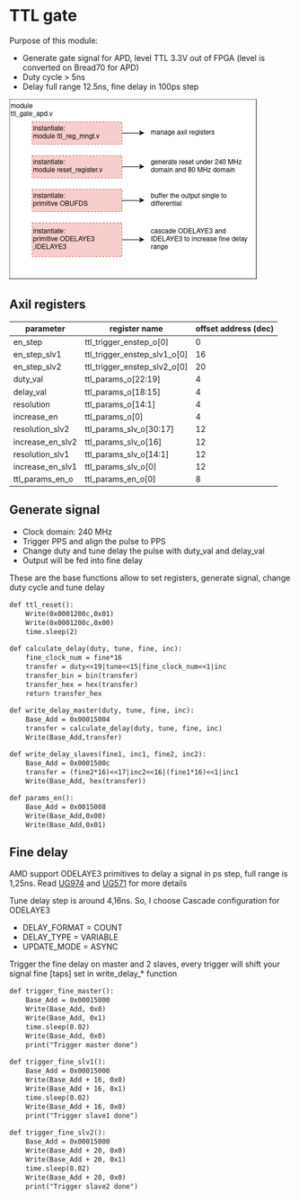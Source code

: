 # TTL gate
Purpose of this module:
- Generate gate signal for APD, level TTL 3.3V out of FPGA (level is converted on Bread70 for APD)
- Duty cycle > 5ns
- Delay full range 12.5ns, fine delay in 100ps step

![](pics/ttl_gate.png)

## Axil registers
|parameter      |register name                  | offset address (dec) |
|---------------|-------------------------------|---------|
|en_step   		|ttl_trigger_enstep_o[0]		|0
|en_step_slv1   |ttl_trigger_enstep_slv1_o[0]	|16
|en_step_slv2   |ttl_trigger_enstep_slv2_o[0]	|20
|duty_val		|ttl_params_o[22:19]			|4
|delay_val		|ttl_params_o[18:15]			|4
|resolution		|ttl_params_o[14:1] 			|4
|increase_en	|ttl_params_o[0]				|4
|resolution_slv2|ttl_params_slv_o[30:17] 		|12
|increase_en_slv2|ttl_params_slv_o[16]			|12
|resolution_slv1|ttl_params_slv_o[14:1] 		|12
|increase_en_slv1|ttl_params_slv_o[0]			|12
|ttl_params_en_o|ttl_params_en_o[0]				|8

## Generate signal
- Clock domain: 240 MHz
- Trigger PPS and align the pulse to PPS
- Change duty and tune delay the pulse with duty_val and delay_val
- Output will be fed into fine delay

These are the base functions allow to set registers, generate signal, change duty cycle and tune delay  
```
def ttl_reset():
    Write(0x0001200c,0x01)
    Write(0x0001200c,0x00)
    time.sleep(2)
```
```
def calculate_delay(duty, tune, fine, inc):
    fine_clock_num = fine*16
    transfer = duty<<19|tune<<15|fine_clock_num<<1|inc
    transfer_bin = bin(transfer)
    transfer_hex = hex(transfer)
    return transfer_hex
```
```
def write_delay_master(duty, tune, fine, inc):
    Base_Add = 0x00015004 
    transfer = calculate_delay(duty, tune, fine, inc)
    Write(Base_Add,transfer)
```
```
def write_delay_slaves(fine1, inc1, fine2, inc2):
    Base_Add = 0x0001500c
    transfer = (fine2*16)<<17|inc2<<16|(fine1*16)<<1|inc1
    Write(Base_Add, hex(transfer))
```
```
def params_en():
    Base_Add = 0x0015008
    Write(Base_Add,0x00)
    Write(Base_Add,0x01)
```

## Fine delay
AMD support ODELAYE3 primitives to delay a signal in ps step, full range is 1,25ns. Read [UG974](https://docs.amd.com/v/u/2017.1-English/ug974-vivado-ultrascale-libraries) and [UG571](https://docs.amd.com/r/en-US/ug571-ultrascale-selectio/VAR_LOAD-Mode?tocId=6Pvw1KYIWoLfYxO5WATjSQ) for more details

Tune delay step is around 4,16ns. So, I choose Cascade configuration for ODELAYE3
- DELAY_FORMAT = COUNT
- DELAY_TYPE = VARIABLE
- UPDATE_MODE = ASYNC

Trigger the fine delay on master and 2 slaves, every trigger will shift your signal fine [taps] set in write_delay_* function
```
def trigger_fine_master():
    Base_Add = 0x00015000
    Write(Base_Add, 0x0)
    Write(Base_Add, 0x1)
    time.sleep(0.02)
    Write(Base_Add, 0x0)
    print("Trigger master done")
```
```
def trigger_fine_slv1():
    Base_Add = 0x00015000
    Write(Base_Add + 16, 0x0)
    Write(Base_Add + 16, 0x1)
    time.sleep(0.02)
    Write(Base_Add + 16, 0x0)
    print("Trigger slave1 done")
```
```
def trigger_fine_slv2():
    Base_Add = 0x00015000
    Write(Base_Add + 20, 0x0)
    Write(Base_Add + 20, 0x1)
    time.sleep(0.02)
    Write(Base_Add + 20, 0x0)
    print("Trigger slave2 done")
```